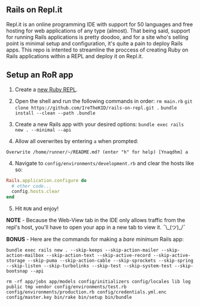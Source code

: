 ## Rails on Repl.it

Repl.it is an online programming IDE with support for 50 languages and free hosting for web applications of any type (almost). That being said, support for running Rails applications is pretty doodoo, and for a site who's selling point is minimal setup and configuration, it's quite a pain to deploy Rails apps. This repo is intented to streamline the proccess of creating Ruby on Rails applications within a REPL and deploy it on Repl.it.

## Setup an RoR app

1. Create a [new Ruby REPL](https://repl.it/l/ruby).
2. Open the shell and run the following commands in order:
`rm main.rb`
`git clone https://github.com/IreTheKID/rails-on-repl.git .`
`bundle install --clean --path .bundle`

3. Create a new Rails app with your desired options:
`bundle exec rails new . --minimal --api`

4. Allow all overwrites by entering `a` when prompted:

`Overwrite /home/runner/~/README.md? (enter "h" for help) [Ynaqdhm] a`

4. Navigate to `config/environments/development.rb` and clear the hosts like so:

```ruby
Rails.application.configure do
  # other code...
  config.hosts.clear
end
```

5. Hit `RUN` and enjoy!

**NOTE** - Because the Web-View tab in the IDE only allows traffic from the repl's host, you'll have to open your app in a new tab to view it. ¯\\\_(ツ)\_/¯


**BONUS** - Here are the commands for making a *bare minimum* Rails app:

```shell
bundle exec rails new . --skip-keeps --skip-action-mailer --skip-action-mailbox --skip-action-text --skip-active-record --skip-active-storage --skip-puma --skip-action-cable --skip-sprockets --skip-spring --skip-listen --skip-turbolinks --skip-test --skip-system-test --skip-bootsnap --api

rm -rf app/jobs app/models config/initializers config/locales lib log public tmp vendor config/environments/test.rb config/environments/production.rb config/credentials.yml.enc config/master.key bin/rake bin/setup bin/bundle
```
